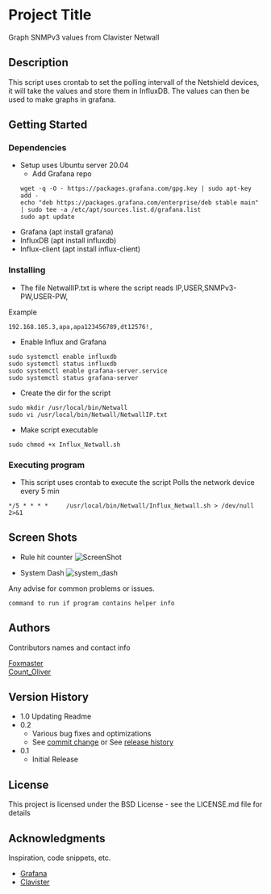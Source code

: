 # Project Title

Graph SNMPv3 values from Clavister Netwall

## Description

This script uses crontab to set the polling intervall of the Netshield devices,
it will take the values and store them in InfluxDB. The values can then be used to 
make graphs in grafana.

## Getting Started

### Dependencies

* Setup uses Ubuntu server 20.04
	* Add Grafana repo
	```
	wget -q -O - https://packages.grafana.com/gpg.key | sudo apt-key add -
	echo "deb https://packages.grafana.com/enterprise/deb stable main" | sudo tee -a /etc/apt/sources.list.d/grafana.list
	sudo apt update
	```
* Grafana (apt install grafana)
* InfluxDB (apt install influxdb)
* Influx-client (apt install influx-client)

### Installing

* The file NetwallIP.txt is where the script reads IP,USER,SNMPv3-PW,USER-PW,

Example
```
192.168.105.3,apa,apa123456789,dt12576!,
```
* Enable Influx and Grafana
```
sudo systemctl enable influxdb
sudo systemctl status influxdb
sudo systemctl enable grafana-server.service
sudo systemctl status grafana-server
```
* Create the dir for the script
```
sudo mkdir /usr/local/bin/Netwall
sudo vi /usr/local/bin/Netwall/NetwallIP.txt 
```
* Make script executable
```
sudo chmod +x Influx_Netwall.sh
```

### Executing program

* This script uses crontab to execute the script
Polls the network device every 5 min
```
*/5 * * * *     /usr/local/bin/Netwall/Influx_Netwall.sh > /dev/null 2>&1
```

## Screen Shots
* Rule hit counter
![ScreenShot](https://user-images.githubusercontent.com/14079393/151988976-0f230712-33f9-44ff-900d-bd10d17939ca.jpg)

* System Dash
![system_dash](https://user-images.githubusercontent.com/14079393/151990072-cbabd9f2-11b8-4927-b96d-7b8be84486f1.jpg)



Any advise for common problems or issues.
```
command to run if program contains helper info
```

## Authors

Contributors names and contact info

[Foxmaster](pemi@clavister.com)  
[Count_Oliver](olgr@clavister.com)

## Version History
* 1.0 Updating Readme
* 0.2
    * Various bug fixes and optimizations
    * See [commit change]() or See [release history]()
* 0.1
    * Initial Release

## License

This project is licensed under the BSD License - see the LICENSE.md file for details

## Acknowledgments

Inspiration, code snippets, etc.
* [Grafana](https://grafana.com/)
* [Clavister](https://clavister.com)
